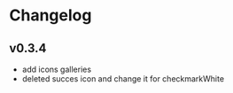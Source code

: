 # Changelog

## v0.3.4

- add icons galleries
- deleted succes icon and change it for checkmarkWhite
